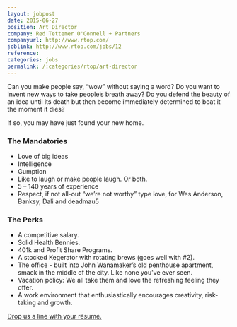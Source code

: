 ```yaml
---
layout: jobpost
date: 2015-06-27
position: Art Director
company: Red Tettemer O'Connell + Partners
companyurl: http://www.rtop.com/
joblink: http://www.rtop.com/jobs/12
reference:
categories: jobs
permalink: /:categories/rtop/art-director
---
```


Can you make people say, “wow” without saying a word? Do you want to invent new ways to take people’s breath away? <!--more-->Do you defend the beauty of an idea until its death but then become immediately determined to beat it the moment it dies?

If so, you may have just found your new home.

### The Mandatories
* Love of big ideas
* Intelligence
* Gumption
* Like to laugh or make people laugh. Or both.
* 5 – 140 years of experience
* Respect, if not all-out “we’re not worthy” type love, for Wes Anderson, Banksy, Dali and deadmau5

### The Perks
* A competitive salary.
* Solid Health Bennies.
* 401k and Profit Share Programs.
* A stocked Kegerator with rotating brews (goes well with #2).
* The office - built into John Wanamaker’s old penthouse apartment, smack in the middle of the city. Like none you’ve ever seen.
* Vacation policy: We all take them and love the refreshing feeling they offer.
* A work environment that enthusiastically encourages creativity, risk-taking and growth.

<a href="mailto:ranchforeman@redtettemer.com">Drop us a line with your résumé.</a>